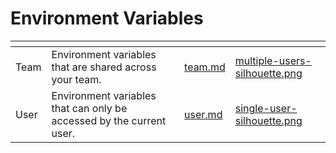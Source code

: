 # Environment Variables

<table data-card-size="large" data-view="cards">
  <thead>
    <tr>
      <th></th>
      <th></th>
      <th data-hidden data-card-target data-type="content-ref"></th>
      <th data-hidden data-card-cover data-type="files"></th>
    </tr>
  </thead>
  <tbody>
    <tr>
      <td>Team</td>
      <td>Environment variables that are shared across your team.</td>
      <td><a href="team.md">team.md</a></td>
      <td><a href="../../.gitbook/assets/multiple-users-silhouette.png">multiple-users-silhouette.png</a></td>
    </tr>
    <tr>
      <td>User</td>
      <td>Environment variables that can only be accessed by the current user.</td>
      <td><a href="user.md">user.md</a></td>
      <td><a href="../../.gitbook/assets/single-user-silhouette.png">single-user-silhouette.png</a></td>
    </tr>
  </tbody>
</table>